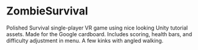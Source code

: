 # ZombieSurvival
Polished Survival single-player VR game using nice looking Unity tutorial assets. Made for the Google cardboard. 
Includes scoring, health bars, and difficulty adjustment in menu. A few kinks with angled walking.  
